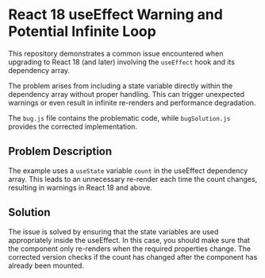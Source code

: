 # React 18 useEffect Warning and Potential Infinite Loop

This repository demonstrates a common issue encountered when upgrading to React 18 (and later) involving the `useEffect` hook and its dependency array.

The problem arises from including a state variable directly within the dependency array without proper handling. This can trigger unexpected warnings or even result in infinite re-renders and performance degradation.

The `bug.js` file contains the problematic code, while `bugSolution.js` provides the corrected implementation.

## Problem Description

The example uses a `useState` variable `count` in the useEffect dependency array. This leads to an unnecessary re-render each time the count changes, resulting in warnings in React 18 and above.

## Solution

The issue is solved by ensuring that the state variables are used appropriately inside the useEffect. In this case, you should make sure that the component only re-renders when the required properties change. The corrected version checks if the count has changed after the component has already been mounted.